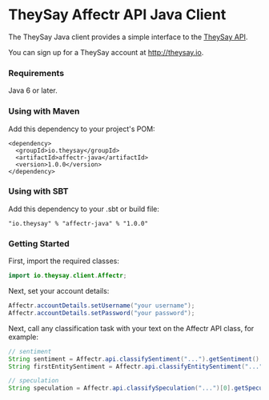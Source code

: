 TheySay Affectr API Java Client
===============================

The TheySay Java client provides a simple interface to the [TheySay API](http://api.theysay.io).

You can sign up for a TheySay account at http://theysay.io.

### Requirements

Java 6 or later.

### Using with Maven

Add this dependency to your project's POM:

    <dependency>
      <groupId>io.theysay</groupId>
      <artifactId>affectr-java</artifactId>
      <version>1.0.0</version>
    </dependency>

### Using with SBT

Add this dependency to your .sbt or build file:

    "io.theysay" % "affectr-java" % "1.0.0"

### Getting Started

First, import the required classes:

```java
import io.theysay.client.Affectr;
```

Next, set your account details:

```java
Affectr.accountDetails.setUsername("your username");
Affectr.accountDetails.setPassword("your password");
```

Next, call any classification task with your text on the Affectr API class, for example:

```java
// sentiment
String sentiment = Affectr.api.classifySentiment("...").getSentiment().getPolarity();
String firstEntitySentiment = Affectr.api.classifyEntitySentiment("...")[0].getSentiment().getPolarity();

// speculation
String speculation = Affectr.api.classifySpeculation("...")[0].getSpeculationType());
```